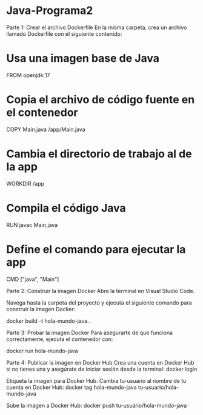 ﻿# Java-Programa2
Parte 1: Crear el archivo Dockerfile
En la misma carpeta, crea un archivo llamado Dockerfile con el siguiente contenido:

# Usa una imagen base de Java
FROM openjdk:17

# Copia el archivo de código fuente en el contenedor
COPY Main.java /app/Main.java

# Cambia el directorio de trabajo al de la app
WORKDIR /app

# Compila el código Java
RUN javac Main.java

# Define el comando para ejecutar la app
CMD ["java", "Main"]

Parte 2: Construir la imagen Docker
Abre la terminal en Visual Studio Code.

Navega hasta la carpeta del proyecto y ejecuta el siguiente comando para construir la imagen Docker:

docker build -t hola-mundo-java .

Parte 3: Probar la imagen Docker
Para asegurarte de que funciona correctamente, ejecuta el contenedor con:

docker run hola-mundo-java

Parte 4: Publicar la imagen en Docker Hub
Crea una cuenta en Docker Hub si no tienes una y asegúrate de iniciar sesión desde la terminal:
docker login

Etiqueta la imagen para Docker Hub. Cambia tu-usuario al nombre de tu cuenta en Docker Hub:
docker tag hola-mundo-java tu-usuario/hola-mundo-java

Sube la imagen a Docker Hub:
docker push tu-usuario/hola-mundo-java




